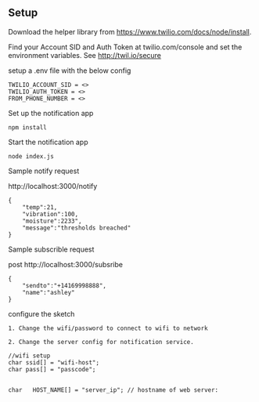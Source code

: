 ## Setup
Download the helper library from https://www.twilio.com/docs/node/install. 

Find your Account SID and Auth Token at twilio.com/console and set the environment variables. See http://twil.io/secure

setup a .env file with the below config

````
TWILIO_ACCOUNT_SID = <>
TWILIO_AUTH_TOKEN = <>
FROM_PHONE_NUMBER = <>
````

Set up the notification app

````
npm install
````


Start the notification app

````
node index.js
````


Sample notify request

http://localhost:3000/notify

````
{
	"temp":21,
	"vibration":100,
	"moisture":2233",
	"message":"thresholds breached"
}
````

Sample subscrible request 


post http://localhost:3000/subsribe

````
{
	"sendto":"+14169998888",
	"name":"ashley"
}
````

configure the sketch 
	
	1. Change the wifi/password to connect to wifi to network
	
	2. Change the server config for notification service.


````
//wifi setup
char ssid[] = "wifi-host";
char pass[] = "passcode";


char   HOST_NAME[] = "server_ip"; // hostname of web server:
````